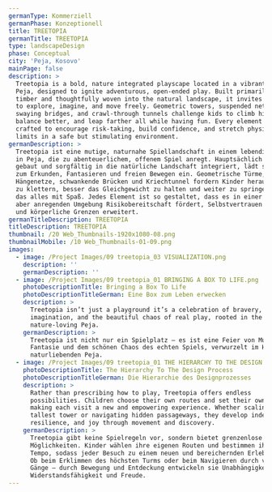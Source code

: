 ```yaml
---
germanType: Kommerziell
germanPhase: Konzeptionell
title: TREETOPIA
germanTitle: TREETOPIA
type: landscapeDesign
phase: Conceptual
city: 'Peja, Kosovo'
mainPage: false
description: >
  Treetopia is a bold, nature integrated playscape located in a vibrant park in
  Peja, designed to ignite adventurous, open-ended play. Built primarily from
  timber and thoughtfully woven into the natural landscape, it invites children
  to explore, imagine, and move freely. Geometric towers, suspended nets,
  swaying bridges, and crawl-through tunnels challenge kids to climb higher,
  balance better, and leap farther all while having fun. Every element is
  crafted to encourage risk-taking, build confidence, and stretch physical
  limits in a safe but stimulating environment.
germanDescription: >
  Treetopia ist eine mutige, naturnahe Spiellandschaft in einem lebendigen Park
  in Peja, die zu abenteuerlichem, offenem Spiel anregt. Hauptsächlich aus Holz
  gebaut und sorgfältig in die natürliche Landschaft integriert, lädt sie Kinder
  zum Erkunden, Fantasieren und freien Bewegen ein. Geometrische Türme,
  Hängenetze, schwankende Brücken und Kriechtunnel fordern Kinder heraus, höher
  zu klettern, besser das Gleichgewicht zu halten und weiter zu springen – und
  das alles mit Spaß. Jedes Element ist so gestaltet, dass es in einer sicheren,
  aber anregenden Umgebung Risikobereitschaft fördert, Selbstvertrauen stärkt
  und körperliche Grenzen erweitert.
germanTitleDescription: TREETOPIA
titleDescription: TREETOPIA
thumbnail: /20 Web_Thumbnails-1920x1080-08.png
thumbnailMobile: /10 Web_Thumbnails-01-09.png
images:
  - image: /Project Images/09 treetopia_03 VISUALIZATION.png
    description: ''
    germanDescription: ''
  - image: /Project Images/09 treetopia_01 BRINGING A BOX TO LIFE.png
    photoDescriptionTitle: Bringing a Box To Life
    photoDescriptionTitleGerman: Eine Box zum Leben erwecken
    description: >
      Treetopia isn’t just a playground it’s a celebration of bravery,
      imagination, and the beautiful chaos of real play, rooted in the heart of
      nature-loving Peja.
    germanDescription: >
      Treetopia ist nicht nur ein Spielplatz – es ist eine Feier von Mut,
      Fantasie und dem schönen Chaos des echten Spiels, verwurzelt im Herzen des
      naturliebenden Peja.
  - image: /Project Images/09 treetopia_01 THE HIERARCHY TO THE DESIGN PROCESS.png
    photoDescriptionTitle: The Hierarchy To The Design Process
    photoDescriptionTitleGerman: Die Hierarchie des Designprozesses
    description: >
      Rather than prescribing how to play, Treetopia offers endless
      possibilities. Children choose their own routes and set their own pace,
      making each visit a new and empowering experience. Whether scaling the
      tallest tower or navigating hidden passageways, they develop independence,
      resilience, and joy through movement and discovery.
    germanDescription: >
      Treetopia gibt keine Spielregeln vor, sondern bietet grenzenlose
      Möglichkeiten. Kinder wählen ihre eigenen Routen und bestimmen ihr eigenes
      Tempo, sodass jeder Besuch zu einem neuen und bereichernden Erlebnis wird.
      Ob beim Erklimmen des höchsten Turms oder beim Navigieren durch versteckte
      Gänge – durch Bewegung und Entdeckung entwickeln sie Unabhängigkeit,
      Widerstandsfähigkeit und Freude.
---
```

